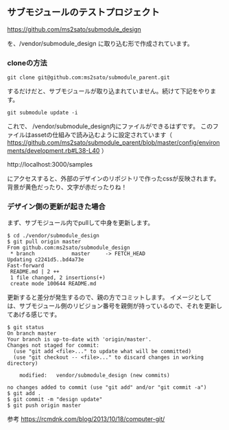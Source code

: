 ## サブモジュールのテストプロジェクト

https://github.com/ms2sato/submodule_design

を、/vendor/submodule_design に取り込む形で作成されています。

### cloneの方法

```
git clone git@github.com:ms2sato/submodule_parent.git
```

するだけだと、サブモジュールが取り込まれていません。続けて下記をやります。

```
git submodule update -i
```

これで、 /vendor/submodule_design内にファイルができるはずです。
このファイルはassetの仕組みで読み込むように設定されています（ https://github.com/ms2sato/submodule_parent/blob/master/config/environments/development.rb#L38-L40 ）


http://localhost:3000/samples

にアクセスすると、外部のデザインのリポジトリで作ったcssが反映されます。背景が黄色だったり、文字が赤だったりね！

### デザイン側の更新が起きた場合

まず、サブモジュール内でpullして中身を更新します。

```
$ cd ./vendor/submodule_design
$ git pull origin master
From github.com:ms2sato/submodule_design
 * branch            master     -> FETCH_HEAD
Updating c2241d5..bd4a73e
Fast-forward
 README.md | 2 ++
 1 file changed, 2 insertions(+)
 create mode 100644 README.md 
```

更新すると差分が発生するので、親の方でコミットします。
イメージとしては、サブモジュール側のリビジョン番号を親側が持っているので、それを更新してあげる感じです。

```
$ git status
On branch master
Your branch is up-to-date with 'origin/master'.
Changes not staged for commit:
  (use "git add <file>..." to update what will be committed)
  (use "git checkout -- <file>..." to discard changes in working directory)

	modified:   vendor/submodule_design (new commits)

no changes added to commit (use "git add" and/or "git commit -a")
$ git add .
$ git commit -m "design update"
$ git push origin master
```

参考
https://rcmdnk.com/blog/2013/10/18/computer-git/

